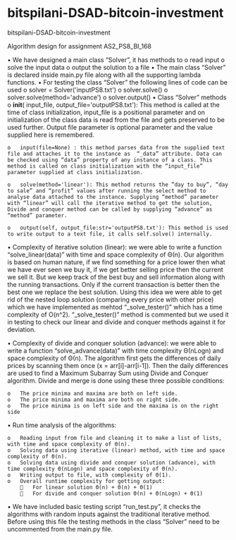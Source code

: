 # bitspilani-DSAD-bitcoin-investment
bitspilani-DSAD-bitcoin-investment

Algorithm design for assignment AS2_PS8_BI_168 

•	We have designed a main class “Solver”, it has methods to 
 o	read input
 o	solve the input data
 o	output the solution to a file
•	The main class “Solver” is declared inside main.py file along with all the supporting lambda functions.
•	For testing the class “Solver” the following lines of code can be used 
    o	solver = Solver('inputPS8.txt')
    o	solver.solve() 
    o	solver.solve(method='advance')
    o	solver.output()
•	Class “Solver” methods 
    o	__init__( input_file, output_file='outputPS8.txt'): This method is called at the time of class initialization, input_file is a positional parameter and on initialization of the class data is read from the file and gets preserved to be used further. Output file parameter is optional parameter and the value supplied here is remembered.

    o	input(file=None) : this method parses data from the supplied text file and attaches it to the instance as  “_data” attribute. Data can be checked using “data” property of any instance of a class. This method is called on class initialization with the “input_file” parameter supplied at class initialization.

    o	solve(method='linear'): This method returns the ”day to buy”, “day to sale” and “profit” values after running the select method to analyse data attached to the instance. Supplying “method” parameter with “linear” will call the iterative method to get the solution, Divide and conquer method can be called by supplying “advance” as “method” parameter.

    o	output(self, output_file:str='outputPS8.txt'): This method is used to write output to a text file, it calls self.solve() internally.

•	Complexity of iterative solution (linear): we were able to write a function “solve_linear(data)” with time and space complexity of Θ(n). Our algorithm is based on human nature, if we find something for a price lower then what we have ever seen we buy it, if we get better selling price then the current we sell it. But we keep track of the best buy and sell information along with the running transactions. Only if the current transaction is better then the best one we replace the best solution. Using this idea we were able to get rid of the nested loop solution (comparing every price with other price) which we have implemented as mehtod “_solve_tester()” which has a time complexity of O(n^2). “_solve_tester()” method is commented but we used it in testing to check our linear and divide and conquer methods against it for deviation.

•	Complexity of divide and conquer solution (advance): we were able to write a function “solve_advance(data)” with time complexity Θ(nLogn) and space complexity of Θ(n). The algorithm first gets the differences of daily prices by scanning them once (x = arr[i]-arr[i-1]). Then the daily differences are used to find a Maximum Subarray Sum using Divide and Conquer algorithm. Divide and merge is done using these three possible conditions:

    o	The price minima and maxima are both on left side.
    o	The price minima and maxima are both on right side.
    o	The price minima is on left side and the maxima is on the right side

•	Run time analysis of the algorithms:

    o	Reading input from file and cleaning it to make a list of lists, with time and space complexity of Θ(n).
    o	Solving data using iterative (linear) method, with time and space complexity of Θ(n). 
    o	Solving data using divide and conquer solution (advance), with time complexity Θ(nLogn) and space complexity of Θ(n).
    o	Writing output to file, with complexity of Θ(1).
    o	Overall runtime complexity for getting output:
        	For linear solution Θ(n) + Θ(n) + Θ(1)
        	For divide and conquer solution Θ(n) + Θ(nLogn) + Θ(1)

•	We have included basic testing script “run_test.py”, it checks the algorithms with random inputs against the traditional iterative method. Before using this file the testing methods in the class “Solver” need to be uncommented from the main.py file.

